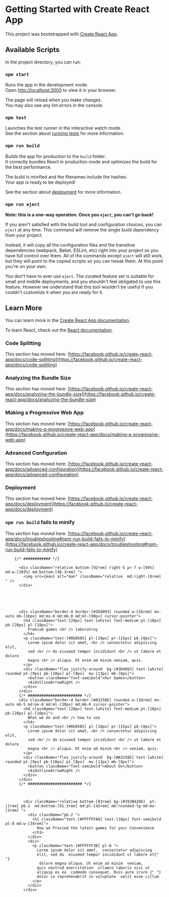 # Getting Started with Create React App

This project was bootstrapped with [Create React App](https://github.com/facebook/create-react-app).

## Available Scripts

In the project directory, you can run:

### `npm start`

Runs the app in the development mode.\
Open [http://localhost:3000](http://localhost:3000) to view it in your browser.

The page will reload when you make changes.\
You may also see any lint errors in the console.

### `npm test`

Launches the test runner in the interactive watch mode.\
See the section about [running tests](https://facebook.github.io/create-react-app/docs/running-tests) for more information.

### `npm run build`

Builds the app for production to the `build` folder.\
It correctly bundles React in production mode and optimizes the build for the best performance.

The build is minified and the filenames include the hashes.\
Your app is ready to be deployed!

See the section about [deployment](https://facebook.github.io/create-react-app/docs/deployment) for more information.

### `npm run eject`

**Note: this is a one-way operation. Once you `eject`, you can't go back!**

If you aren't satisfied with the build tool and configuration choices, you can `eject` at any time. This command will remove the single build dependency from your project.

Instead, it will copy all the configuration files and the transitive dependencies (webpack, Babel, ESLint, etc) right into your project so you have full control over them. All of the commands except `eject` will still work, but they will point to the copied scripts so you can tweak them. At this point you're on your own.

You don't have to ever use `eject`. The curated feature set is suitable for small and middle deployments, and you shouldn't feel obligated to use this feature. However we understand that this tool wouldn't be useful if you couldn't customize it when you are ready for it.

## Learn More

You can learn more in the [Create React App documentation](https://facebook.github.io/create-react-app/docs/getting-started).

To learn React, check out the [React documentation](https://reactjs.org/).

### Code Splitting

This section has moved here: [https://facebook.github.io/create-react-app/docs/code-splitting](https://facebook.github.io/create-react-app/docs/code-splitting)

### Analyzing the Bundle Size

This section has moved here: [https://facebook.github.io/create-react-app/docs/analyzing-the-bundle-size](https://facebook.github.io/create-react-app/docs/analyzing-the-bundle-size)

### Making a Progressive Web App

This section has moved here: [https://facebook.github.io/create-react-app/docs/making-a-progressive-web-app](https://facebook.github.io/create-react-app/docs/making-a-progressive-web-app)

### Advanced Configuration

This section has moved here: [https://facebook.github.io/create-react-app/docs/advanced-configuration](https://facebook.github.io/create-react-app/docs/advanced-configuration)

### Deployment

This section has moved here: [https://facebook.github.io/create-react-app/docs/deployment](https://facebook.github.io/create-react-app/docs/deployment)

### `npm run build` fails to minify

This section has moved here: [https://facebook.github.io/create-react-app/docs/troubleshooting#npm-run-build-fails-to-minify](https://facebook.github.io/create-react-app/docs/troubleshooting#npm-run-build-fails-to-minify)







        
         
       
        
        {/* ############ */}
       
          <div className="relative bottom-[92rem] right-5 pr-7 w-[94%] md:w-[103%] md:bottom-[48.3rem] ">
            <img src={man} alt="man" className="relative  md:right-[8rem] " />
          </div>
      
    

      
        
          <div className="border-4 border-[#3D4093] rounded w-[16rem] mx-auto mb-[16px] md:mx-0 md:mb-0 md:ml-[90px] cursor-pointer">
            <h4 className="text-[20px] text-[white] font-medium pt-[18px] pb-[20px] pl-[10px]">
              Premium games <br /> laboratroy
            </h4>
            <p className="text-[#8b8585] pl-[10px] pr-[15px] pb-[8px]">
              Lorem ipsum dolor sit amet, <br /> consectetur adipiscing elit,
              sed <br /> do eiusmod tempor incididunt <br /> ut labore et dolore
              magna <br /> aliqua. Ut enim ad minim veniam, quis.
            </p>
            <div className="flex justify-around  bg-[#3D4093] text-[white] rounded pt-[9px] pb-[10px] pl-[9px]  mx-[13px] mb-[8px]">
              <button className="font-semibold">Our Games</button>
              <AiOutlineArrowRight />
            </div>
          </div>
          {/* ######################## */}
          <div className="border-4 border-[#A3258E] rounded w-[16rem] mx-auto mb-5 md:mx-0 md:ml-[30px] md:mb-0 cursor-pointer">
            <h4 className="text-[20px] text-[white] font-medium pt-[18px] pb-[20px] pl-[10px]">
              What we do and <br /> how to use
            </h4>
            <p className="text-[#8b8585] pl-[10px] pr-[15px] pb-[8px]">
              Lorem ipsum dolor sit amet, <br /> consectetur adipiscing elit,
              sed <br /> do eiusmod tempor incididunt <br /> ut labore et dolore
              magna <br /> aliqua. Ut enim ad minim <br /> veniam, quis.
            </p>
            <div className="flex justify-around  bg-[#A3258E] text-[white] rounded pt-[9px] pb-[10px] pl-[9px]  mx-[13px] mb-[8px]">
              <button className="font-semibold">About Us</button>
              <AiOutlineArrowRight />
            </div>
          </div>
          {/* ######################## */}
     

        
            <div className="relative bottom-[93rem] bg-[#192B4266]  pt-[1rem] pb-2  md:bottom-[91.3rem] md:pl-[42rem] md:rounded-lg md:mx-[2rem] ">
              <div className="pb-2 ">
                <h1 className="text-[#FFFFFFA8] text-[18px] font-semibold  pl-8 md:w-[34rem]">
                  How we Provied the latest games for your Convenience
                </h1>
              </div>
              <div>
                <p className="text-[#FFFFFF3B] pl-8 ">
                  Lorem ipsum dolor sit amet,  consectetur adipiscing
                  elit, sed do  eiusmod tempor incididunt ut labore et{" "}
                   dolore magna aliqua. Ut enim ad minim  veniam,
                  quis nostrud exercitation  ullamco laboris nisi ut
                  aliquip ex ea  commodo consequat. Duis aute irure {" "}
                  dolor in reprehenderit in voluptate  velit esse cillum
                </p>
              </div>
            </div>
          
